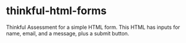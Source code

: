 # thinkful-html-forms
Thinkful Assessment for a simple HTML form.
This HTML has inputs for name, email, and a message, plus a submit button.
